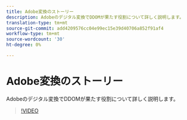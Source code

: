 ```yaml
---
title: Adobe変換のストーリー
description: Adobeのデジタル変換でDDOMが果たす役割について詳しく説明します。
translation-type: tm+mt
source-git-commit: add4209576cc04e99ec15e39d40706a852f91af4
workflow-type: tm+mt
source-wordcount: '30'
ht-degree: 0%

---
```



# Adobe変換のストーリー

Adobeのデジタル変換でDDOMが果たす役割について詳しく説明します。

>[!VIDEO](https://video.tv.adobe.com/v/41691)
